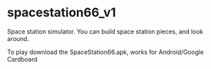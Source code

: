 # spacestation66_v1

Space station simulator. You can build space station pieces, and look around.

To play download the SpaceStation66.apk, works for Android/Google Cardboard
